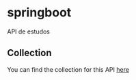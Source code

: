 # springboot
API de estudos


## Collection
You can find the collection for this API [here](https://github.com/bandelli/book-api/tree/main/src/main/resources/collection/Book.postman_collection.json)
